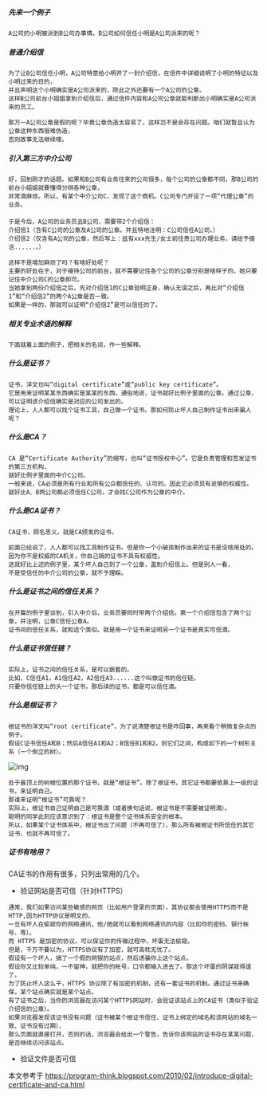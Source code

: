 #####           先来一个例子
```
A公司的小明被派到B公司办事情。B公司如何信任小明是A公司派来的呢？
```
#####            普通介绍信
```
为了让B公司信任小明，A公司特意给小明开了一封介绍信，在信件中详细说明了小明的特征以及小明过来的目的，
并且声明这个小明确实是A公司派来的，除此之外还要有一个A公司的公章。
这样B公司前台小姐姐拿到介绍信后，通过信件内容和A公司公章就能判断出小明确实是A公司派来的员工。 

那万一A公司公章是假的呢？毕竟公章伪造太容易了，这样岂不是会存在问题。咱们就暂且认为公章这种东西很难伪造，
否则故事无法继续喽。
```
#####            引入第三方中介公司
```
好，回到刚才的话题。如果和B公司有业务往来的公司很多，每个公司的公章都不同，那B公司的前台小姐姐就要懂得分辨各种公章，
非常滴麻烦。所以，有某个中介公司C，发现了这个商机。C公司专门开设了一项“代理公章”的业务。
　　
于是今后，A公司的业务员去B公司，需要带2个介绍信：
介绍信1（含有C公司的公章及A公司的公章。并且特地注明：C公司信任A公司。）
介绍信2（仅含有A公司的公章，然后写上：兹有xxx先生/女士前往贵公司办理业务，请给予接洽......。）

这样不是增加麻烦了吗？有啥好处呢？
主要的好处在于，对于接待公司的前台，就不需要记住各个公司的公章分别是啥样子的，她只要记住中介公司C的公章即可。
当她拿到两份介绍信之后，先对介绍信1的C公章验明正身，确认无误之后，再比对“介绍信1”和“介绍信2”的两个A公章是否一致。
如果是一样的，那就可以证明“介绍信2”是可以信任的了。
```
#####           相关专业术语的解释
```
下面就着上面的例子，把相关的名词，作一些解释。
```
#####            什么是证书？
```
证书，洋文也叫“digital certificate”或“public key certificate”。
它是用来证明某某东西确实是某某的东西，通俗地说，证书就好比例子里面的公章。通过公章，
可以证明该介绍信确实是对应的公司发出的。
理论上，人人都可以找个证书工具，自己做一个证书。那如何防止坏人自己制作证书出来骗人呢？
```
#####            什么是CA？
```
CA 是“Certificate Authority”的缩写，也叫“证书授权中心”。它是负责管理和签发证书的第三方机构，
就好比例子里面的中介C公司。
一般来说，CA必须是所有行业和所有公众都信任的、认可的。因此它必须具有足够的权威性。
就好比A、B两公司都必须信任C公司，才会找C公司作为公章的中介。
```
#####            什么是CA证书？
```
CA证书，顾名思义，就是CA颁发的证书。

前面已经说了，人人都可以找工具制作证书。但是你一个小破孩制作出来的证书是没啥用处的。
因为你不是权威的CA机关，你自己搞的证书不具有权威性。
这就好比上述的例子里，某个坏人自己刻了一个公章，盖到介绍信上。但是别人一看，
不是受信任的中介公司的公章，就不予理睬。
```
#####            什么是证书之间的信任关系？
```
在开篇的例子里谈到，引入中介后，业务员要同时带两个介绍信。第一个介绍信包含了两个公章，并注明，公章C信任公章A。
证书间的信任关系，就和这个类似。就是用一个证书来证明另一个证书是真实可信滴。
```

#####            什么是证书信任链？
```
实际上，证书之间的信任关系，是可以嵌套的。
比如，C信任A1，A1信任A2，A2信任A3......这个叫做证书的信任链。
只要你信任链上的头一个证书，那后续的证书，都是可以信任滴。
```

#####            什么是根证书？
```
根证书的洋文叫“root certificate”，为了说清楚根证书是咋回事，再来看个稍微复杂点的例子。
假设C证书信任A和B；然后A信任A1和A2；B信任B1和B2。则它们之间，构成如下的一个树形关系（一个倒立的树）。
```
![img](http://ask.apelearn.com/uploads/nginx/ca_tree.png)
```
处于最顶上的树根位置的那个证书，就是“根证书”。除了根证书，其它证书都要依靠上一级的证书，来证明自己。
那谁来证明“根证书”可靠呢？
实际上，根证书自己证明自己是可靠滴（或者换句话说，根证书是不需要被证明滴）。
聪明的同学此刻应该意识到了：根证书是整个证书体系安全的根本。
所以，如果某个证书体系中，根证书出了问题（不再可信了），那么所有被根证书所信任的其它证书，也就不再可信了。
```

#####           证书有啥用？

CA证书的作用有很多，只列出常用的几个。

* 验证网站是否可信（针对HTTPS）
```
通常，我们如果访问某些敏感的网页（比如用户登录的页面），其协议都会使用HTTPS而不是HTTP,因为HTTP协议是明文的，
一旦有坏人在偷窥你的网络通讯，他/她就可以看到网络通讯的内容（比如你的密码、银行帐号、等）。
而 HTTPS 是加密的协议，可以保证你的传输过程中，坏蛋无法偷窥。
但是，千万不要以为，HTTPS协议有了加密，就可高枕无忧了。
假设有一个坏人，搞了一个假的网银的站点，然后诱骗你上这个站点。
假设你又比较单纯，一不留神，就把你的帐号，口令都输入进去了。那这个坏蛋的阴谋就得逞了。
为了防止坏人这么干，HTTPS 协议除了有加密的机制，还有一套证书的机制。通过证书来确保，某个站点确实就是某个站点。
有了证书之后，当你的浏览器在访问某个HTTPS网站时，会验证该站点上的CA证书（类似于验证介绍信的公章）。
如果浏览器发现该证书没有问题（证书被某个根证书信任、证书上绑定的域名和该网站的域名一致、证书没有过期），
那么页面就直接打开，否则的话，浏览器会给出一个警告，告诉你该网站的证书存在某某问题，是否继续访问该站点。
```
* 验证文件是否可信

本文参考于  https://program-think.blogspot.com/2010/02/introduce-digital-certificate-and-ca.html
